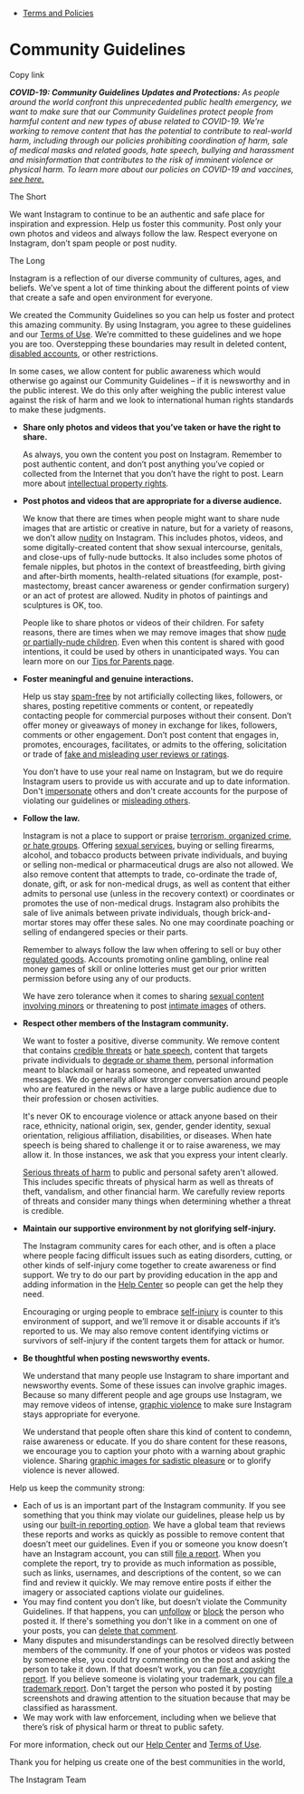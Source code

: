 *   [Terms and Policies](https://help.instagram.com/1417489251945243/?helpref=breadcrumb)

Community Guidelines
====================

Copy link

_**COVID-19: Community Guidelines Updates and Protections:** As people around the world confront this unprecedented public health emergency, we want to make sure that our Community Guidelines protect people from harmful content and new types of abuse related to COVID-19. We’re working to remove content that has the potential to contribute to real-world harm, including through our policies prohibiting coordination of harm, sale of medical masks and related goods, hate speech, bullying and harassment and misinformation that contributes to the risk of imminent violence or physical harm. To learn more about our policies on COVID-19 and vaccines, [see here.](https://help.instagram.com/697825587576762?helpref=faq_content)_

The Short

We want Instagram to continue to be an authentic and safe place for inspiration and expression. Help us foster this community. Post only your own photos and videos and always follow the law. Respect everyone on Instagram, don’t spam people or post nudity.

The Long

Instagram is a reflection of our diverse community of cultures, ages, and beliefs. We’ve spent a lot of time thinking about the different points of view that create a safe and open environment for everyone.

We created the Community Guidelines so you can help us foster and protect this amazing community. By using Instagram, you agree to these guidelines and our [Terms of Use](https://www.instagram.com/legal/terms). We’re committed to these guidelines and we hope you are too. Overstepping these boundaries may result in deleted content, [disabled accounts](https://help.instagram.com/366993040048856?helpref=faq_content), or other restrictions.

In some cases, we allow content for public awareness which would otherwise go against our Community Guidelines – if it is newsworthy and in the public interest. We do this only after weighing the public interest value against the risk of harm and we look to international human rights standards to make these judgments.

*   **Share only photos and videos that you’ve taken or have the right to share.**
    
    As always, you own the content you post on Instagram. Remember to post authentic content, and don’t post anything you’ve copied or collected from the Internet that you don’t have the right to post. Learn more about [intellectual property rights](https://help.instagram.com/126382350847838?helpref=faq_content).
    
*   **Post photos and videos that are appropriate for a diverse audience.**
    
    We know that there are times when people might want to share nude images that are artistic or creative in nature, but for a variety of reasons, we don’t allow [nudity](https://l.instagram.com/?u=https%3A%2F%2Fwww.facebook.com%2Fcommunitystandards%2Fadult_nudity_sexual_activity&e=AT3DEyQux8JCChC1_74LCZ5eC0tayEPewr8DLjpkHh6eUGvmSbo0Q4rEj5E2LmfhNApVP2rtt6tvlVuDD-uH6xRM2HHNo-Lj_uDRDGVyZZYoH_Y4Rm7-j9e6iBMQITkUTUTOAHMrFBhIvIHyTad2Fw) on Instagram. This includes photos, videos, and some digitally-created content that show sexual intercourse, genitals, and close-ups of fully-nude buttocks. It also includes some photos of female nipples, but photos in the context of breastfeeding, birth giving and after-birth moments, health-related situations (for example, post-mastectomy, breast cancer awareness or gender confirmation surgery) or an act of protest are allowed. Nudity in photos of paintings and sculptures is OK, too.
    
    People like to share photos or videos of their children. For safety reasons, there are times when we may remove images that show [nude or partially-nude children](https://l.instagram.com/?u=https%3A%2F%2Fwww.facebook.com%2Fcommunitystandards%2Fchild_nudity_sexual_exploitation&e=AT3DEyQux8JCChC1_74LCZ5eC0tayEPewr8DLjpkHh6eUGvmSbo0Q4rEj5E2LmfhNApVP2rtt6tvlVuDD-uH6xRM2HHNo-Lj_uDRDGVyZZYoH_Y4Rm7-j9e6iBMQITkUTUTOAHMrFBhIvIHyTad2Fw). Even when this content is shared with good intentions, it could be used by others in unanticipated ways. You can learn more on our [Tips for Parents page](https://help.instagram.com/154475974694511/?helpref=faq_content).
    
*   **Foster meaningful and genuine interactions.**
    
    Help us stay [spam-free](https://l.instagram.com/?u=https%3A%2F%2Fwww.facebook.com%2Fcommunitystandards%2Fspam&e=AT3DEyQux8JCChC1_74LCZ5eC0tayEPewr8DLjpkHh6eUGvmSbo0Q4rEj5E2LmfhNApVP2rtt6tvlVuDD-uH6xRM2HHNo-Lj_uDRDGVyZZYoH_Y4Rm7-j9e6iBMQITkUTUTOAHMrFBhIvIHyTad2Fw) by not artificially collecting likes, followers, or shares, posting repetitive comments or content, or repeatedly contacting people for commercial purposes without their consent. Don’t offer money or giveaways of money in exchange for likes, followers, comments or other engagement. Don’t post content that engages in, promotes, encourages, facilitates, or admits to the offering, solicitation or trade of [fake and misleading user reviews or ratings](https://l.instagram.com/?u=https%3A%2F%2Fwww.facebook.com%2Fcommunitystandards%2Ffraud_deception&e=AT3DEyQux8JCChC1_74LCZ5eC0tayEPewr8DLjpkHh6eUGvmSbo0Q4rEj5E2LmfhNApVP2rtt6tvlVuDD-uH6xRM2HHNo-Lj_uDRDGVyZZYoH_Y4Rm7-j9e6iBMQITkUTUTOAHMrFBhIvIHyTad2Fw).
    
    You don’t have to use your real name on Instagram, but we do require Instagram users to provide us with accurate and up to date information. Don't [impersonate](https://l.instagram.com/?u=https%3A%2F%2Fwww.facebook.com%2Fcommunitystandards%2Fmisrepresentation&e=AT3DEyQux8JCChC1_74LCZ5eC0tayEPewr8DLjpkHh6eUGvmSbo0Q4rEj5E2LmfhNApVP2rtt6tvlVuDD-uH6xRM2HHNo-Lj_uDRDGVyZZYoH_Y4Rm7-j9e6iBMQITkUTUTOAHMrFBhIvIHyTad2Fw) others and don't create accounts for the purpose of violating our guidelines or [misleading others](https://l.instagram.com/?u=https%3A%2F%2Ftransparency.fb.com%2Fpolicies%2Fcommunity-standards%2Finauthentic-behavior%2F&e=AT3DEyQux8JCChC1_74LCZ5eC0tayEPewr8DLjpkHh6eUGvmSbo0Q4rEj5E2LmfhNApVP2rtt6tvlVuDD-uH6xRM2HHNo-Lj_uDRDGVyZZYoH_Y4Rm7-j9e6iBMQITkUTUTOAHMrFBhIvIHyTad2Fw).
    
*   **Follow the law.**
    
    Instagram is not a place to support or praise [terrorism, organized crime, or hate groups](https://l.instagram.com/?u=https%3A%2F%2Fwww.facebook.com%2Fcommunitystandards%2Fdangerous_individuals_organizations&e=AT3DEyQux8JCChC1_74LCZ5eC0tayEPewr8DLjpkHh6eUGvmSbo0Q4rEj5E2LmfhNApVP2rtt6tvlVuDD-uH6xRM2HHNo-Lj_uDRDGVyZZYoH_Y4Rm7-j9e6iBMQITkUTUTOAHMrFBhIvIHyTad2Fw). Offering [sexual services](https://l.instagram.com/?u=https%3A%2F%2Fwww.facebook.com%2Fcommunitystandards%2Fsexual_solicitation&e=AT3DEyQux8JCChC1_74LCZ5eC0tayEPewr8DLjpkHh6eUGvmSbo0Q4rEj5E2LmfhNApVP2rtt6tvlVuDD-uH6xRM2HHNo-Lj_uDRDGVyZZYoH_Y4Rm7-j9e6iBMQITkUTUTOAHMrFBhIvIHyTad2Fw), buying or selling firearms, alcohol, and tobacco products between private individuals, and buying or selling non-medical or pharmaceutical drugs are also not allowed. We also remove content that attempts to trade, co-ordinate the trade of, donate, gift, or ask for non-medical drugs, as well as content that either admits to personal use (unless in the recovery context) or coordinates or promotes the use of non-medical drugs. Instagram also prohibits the sale of live animals between private individuals, though brick-and-mortar stores may offer these sales. No one may coordinate poaching or selling of endangered species or their parts.
    
    Remember to always follow the law when offering to sell or buy other [regulated goods](https://l.instagram.com/?u=https%3A%2F%2Fwww.facebook.com%2Fcommunitystandards%2Fregulated_goods&e=AT3DEyQux8JCChC1_74LCZ5eC0tayEPewr8DLjpkHh6eUGvmSbo0Q4rEj5E2LmfhNApVP2rtt6tvlVuDD-uH6xRM2HHNo-Lj_uDRDGVyZZYoH_Y4Rm7-j9e6iBMQITkUTUTOAHMrFBhIvIHyTad2Fw). Accounts promoting online gambling, online real money games of skill or online lotteries must get our prior written permission before using any of our products.
    
    We have zero tolerance when it comes to sharing [sexual content involving minors](https://l.instagram.com/?u=https%3A%2F%2Fwww.facebook.com%2Fcommunitystandards%2Fchild_nudity_sexual_exploitation&e=AT3DEyQux8JCChC1_74LCZ5eC0tayEPewr8DLjpkHh6eUGvmSbo0Q4rEj5E2LmfhNApVP2rtt6tvlVuDD-uH6xRM2HHNo-Lj_uDRDGVyZZYoH_Y4Rm7-j9e6iBMQITkUTUTOAHMrFBhIvIHyTad2Fw) or threatening to post [intimate images](https://l.instagram.com/?u=https%3A%2F%2Fwww.facebook.com%2Fcommunitystandards%2Fsexual_exploitation_adults&e=AT3DEyQux8JCChC1_74LCZ5eC0tayEPewr8DLjpkHh6eUGvmSbo0Q4rEj5E2LmfhNApVP2rtt6tvlVuDD-uH6xRM2HHNo-Lj_uDRDGVyZZYoH_Y4Rm7-j9e6iBMQITkUTUTOAHMrFBhIvIHyTad2Fw) of others.
    
*   **Respect other members of the Instagram community.**
    
    We want to foster a positive, diverse community. We remove content that contains [credible threats](https://l.instagram.com/?u=https%3A%2F%2Fwww.facebook.com%2Fcommunitystandards%2Fcredible_violence&e=AT3DEyQux8JCChC1_74LCZ5eC0tayEPewr8DLjpkHh6eUGvmSbo0Q4rEj5E2LmfhNApVP2rtt6tvlVuDD-uH6xRM2HHNo-Lj_uDRDGVyZZYoH_Y4Rm7-j9e6iBMQITkUTUTOAHMrFBhIvIHyTad2Fw) or [hate speech](https://l.instagram.com/?u=https%3A%2F%2Fwww.facebook.com%2Fcommunitystandards%2Fhate_speech&e=AT3DEyQux8JCChC1_74LCZ5eC0tayEPewr8DLjpkHh6eUGvmSbo0Q4rEj5E2LmfhNApVP2rtt6tvlVuDD-uH6xRM2HHNo-Lj_uDRDGVyZZYoH_Y4Rm7-j9e6iBMQITkUTUTOAHMrFBhIvIHyTad2Fw), content that targets private individuals to [degrade or shame them](https://l.instagram.com/?u=https%3A%2F%2Fwww.facebook.com%2Fcommunitystandards%2Fbullying&e=AT3DEyQux8JCChC1_74LCZ5eC0tayEPewr8DLjpkHh6eUGvmSbo0Q4rEj5E2LmfhNApVP2rtt6tvlVuDD-uH6xRM2HHNo-Lj_uDRDGVyZZYoH_Y4Rm7-j9e6iBMQITkUTUTOAHMrFBhIvIHyTad2Fw), personal information meant to blackmail or harass someone, and repeated unwanted messages. We do generally allow stronger conversation around people who are featured in the news or have a large public audience due to their profession or chosen activities.
    
    It's never OK to encourage violence or attack anyone based on their race, ethnicity, national origin, sex, gender, gender identity, sexual orientation, religious affiliation, disabilities, or diseases. When hate speech is being shared to challenge it or to raise awareness, we may allow it. In those instances, we ask that you express your intent clearly.
    
    [Serious threats of harm](https://l.instagram.com/?u=https%3A%2F%2Fwww.facebook.com%2Fcommunitystandards%2Fcredible_violence&e=AT3DEyQux8JCChC1_74LCZ5eC0tayEPewr8DLjpkHh6eUGvmSbo0Q4rEj5E2LmfhNApVP2rtt6tvlVuDD-uH6xRM2HHNo-Lj_uDRDGVyZZYoH_Y4Rm7-j9e6iBMQITkUTUTOAHMrFBhIvIHyTad2Fw) to public and personal safety aren't allowed. This includes specific threats of physical harm as well as threats of theft, vandalism, and other financial harm. We carefully review reports of threats and consider many things when determining whether a threat is credible.
    
*   **Maintain our supportive environment by not glorifying self-injury.**
    
    The Instagram community cares for each other, and is often a place where people facing difficult issues such as eating disorders, cutting, or other kinds of self-injury come together to create awareness or find support. We try to do our part by providing education in the app and adding information in the [Help Center](https://help.instagram.com/) so people can get the help they need.
    
    Encouraging or urging people to embrace [self-injury](https://l.instagram.com/?u=https%3A%2F%2Fwww.facebook.com%2Fcommunitystandards%2Fsuicide_self_injury_violence&e=AT3DEyQux8JCChC1_74LCZ5eC0tayEPewr8DLjpkHh6eUGvmSbo0Q4rEj5E2LmfhNApVP2rtt6tvlVuDD-uH6xRM2HHNo-Lj_uDRDGVyZZYoH_Y4Rm7-j9e6iBMQITkUTUTOAHMrFBhIvIHyTad2Fw) is counter to this environment of support, and we’ll remove it or disable accounts if it’s reported to us. We may also remove content identifying victims or survivors of self-injury if the content targets them for attack or humor.
    
*   **Be thoughtful when posting newsworthy events.**
    
    We understand that many people use Instagram to share important and newsworthy events. Some of these issues can involve graphic images. Because so many different people and age groups use Instagram, we may remove videos of intense, [graphic violence](https://l.instagram.com/?u=https%3A%2F%2Fwww.facebook.com%2Fcommunitystandards%2Fgraphic_violence&e=AT3DEyQux8JCChC1_74LCZ5eC0tayEPewr8DLjpkHh6eUGvmSbo0Q4rEj5E2LmfhNApVP2rtt6tvlVuDD-uH6xRM2HHNo-Lj_uDRDGVyZZYoH_Y4Rm7-j9e6iBMQITkUTUTOAHMrFBhIvIHyTad2Fw) to make sure Instagram stays appropriate for everyone.
    
    We understand that people often share this kind of content to condemn, raise awareness or educate. If you do share content for these reasons, we encourage you to caption your photo with a warning about graphic violence. Sharing [graphic images for sadistic pleasure](https://l.instagram.com/?u=https%3A%2F%2Fwww.facebook.com%2Fcommunitystandards%2Fcruel_insensitive&e=AT3DEyQux8JCChC1_74LCZ5eC0tayEPewr8DLjpkHh6eUGvmSbo0Q4rEj5E2LmfhNApVP2rtt6tvlVuDD-uH6xRM2HHNo-Lj_uDRDGVyZZYoH_Y4Rm7-j9e6iBMQITkUTUTOAHMrFBhIvIHyTad2Fw) or to glorify violence is never allowed.
    

Help us keep the community strong:

*   Each of us is an important part of the Instagram community. If you see something that you think may violate our guidelines, please help us by using our [built-in reporting option](https://help.instagram.com/165828726894770?helpref=faq_content). We have a global team that reviews these reports and works as quickly as possible to remove content that doesn’t meet our guidelines. Even if you or someone you know doesn’t have an Instagram account, you can still [file a report](https://help.instagram.com/contact/383679321740945). When you complete the report, try to provide as much information as possible, such as links, usernames, and descriptions of the content, so we can find and review it quickly. We may remove entire posts if either the imagery or associated captions violate our guidelines.
*   You may find content you don’t like, but doesn’t violate the Community Guidelines. If that happens, you can [unfollow](https://help.instagram.com/286340048138725?helpref=faq_content) or [block](https://help.instagram.com/426700567389543/?helpref=faq_content) the person who posted it. If there's something you don't like in a comment on one of your posts, you can [delete that comment](https://help.instagram.com/289098941190483?helpref=faq_content).
*   Many disputes and misunderstandings can be resolved directly between members of the community. If one of your photos or videos was posted by someone else, you could try commenting on the post and asking the person to take it down. If that doesn’t work, you can [file a copyright report](https://help.instagram.com/126382350847838?helpref=faq_content). If you believe someone is violating your trademark, you can [file a trademark report](https://help.instagram.com/222826637847963?helpref=faq_content). Don't target the person who posted it by posting screenshots and drawing attention to the situation because that may be classified as harassment.
*   We may work with law enforcement, including when we believe that there’s risk of physical harm or threat to public safety.

For more information, check out our [Help Center](https://help.instagram.com/) and [Terms of Use](https://l.instagram.com/?u=http%3A%2F%2Finstagram.com%2Flegal%2Fterms%2F%23&e=AT3DEyQux8JCChC1_74LCZ5eC0tayEPewr8DLjpkHh6eUGvmSbo0Q4rEj5E2LmfhNApVP2rtt6tvlVuDD-uH6xRM2HHNo-Lj_uDRDGVyZZYoH_Y4Rm7-j9e6iBMQITkUTUTOAHMrFBhIvIHyTad2Fw).

Thank you for helping us create one of the best communities in the world,

The Instagram Team